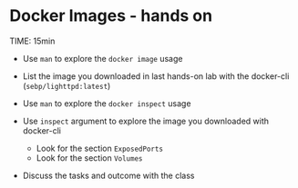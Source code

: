 # Docker Images - hands on
TIME: 15min

* Use `man` to explore the `docker image` usage

* List the image you downloaded in last hands-on lab with the docker-cli (`sebp/lighttpd:latest`)

* Use `man` to explore the `docker inspect` usage

* Use `inspect` argument to explore the image you downloaded with docker-cli
	* Look for the section `ExposedPorts`
	* Look for the section `Volumes`

* Discuss the tasks and outcome with the class
<!--stackedit_data:
eyJoaXN0b3J5IjpbLTI3Nzc5ODg5NSwtMTI4ODM4NzY2MSwtMT
Y3OTY3OTI4MV19
-->